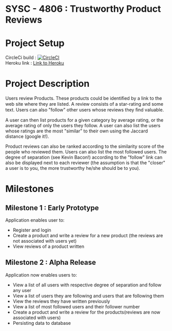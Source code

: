 # SYSC - 4806 : Trustworthy Product Reviews

# Project Setup
CircleCi build : [![CircleCI](https://circleci.com/gh/aubins11/SYSC-4806-Product-Review.svg?style=shield&circle-token=d7c5c4e00e2a5e6aa3ff02fe9a5260a84f0ef7ed)](<https://app.circleci.com/pipelines/github/aubins11/SYSC-4806-Product-Review>)
<br> Heroku link : [Link to Heroku](https://product-review-application.herokuapp.com/)

# Project Description
Users review Products. These products could be identiﬁed by a link to the web site where they are listed. 
A review consists of a star-rating and some text. Users can also "follow" other users whose reviews they ﬁnd valuable. 

A user can then list products for a given category by average rating, or the average rating of only the users they follow. 
A user can also list the users whose ratings are the most "similar" to their own using the Jaccard distance (google it!). 

Product reviews can also be ranked according to the  similarity score of the people who reviewed them. 
Users can also list the most followed users. The degree of separation (see Kevin Bacon!) according to the "follow" link can also be displayed next to each reviewer 
(the assumption is that the "closer" a user is to you, the more trustworthy he/she should be to you).
# Milestones

## Milestone 1 : Early Prototype

Application enables user to:
* Register and login
* Create a product and write a review for a new product (the reviews are not associated with users yet) 
* View reviews of a product written

## Milestone 2 : Alpha Release

 Application now enables users to:
* View a list of all users with respective degree of separation and follow any user
* View a list of users they are following and users that are following them
* View the reviews they have written previously
* View a list of most followed users and their follower number
* Create a product and write a review for the products(reviews are now associated with users)
* Persisting data to database




